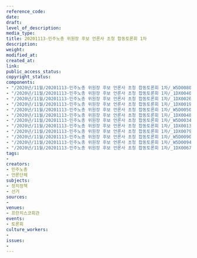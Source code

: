 ```yaml
---
reference_code: 
date: 
draft: 
level_of_description: 
media_type: 
title: 20201113-민주노총 위원장 후보 언론사 초청 합동토론회 1차
description: 
weight: 
modified_at: 
created_at: 
link: 
public_access_status: 
copyright_status: 
components:
- "/2020년/11월/20201113-민주노총 위원장 후보 언론사 초청 합동토론회 1차/_W5D0080.jpg"
- "/2020년/11월/20201113-민주노총 위원장 후보 언론사 초청 합동토론회 1차/_1DX0040.jpg"
- "/2020년/11월/20201113-민주노총 위원장 후보 언론사 초청 합동토론회 1차/_1DX0026.jpg"
- "/2020년/11월/20201113-민주노총 위원장 후보 언론사 초청 합동토론회 1차/_1DX0019.jpg"
- "/2020년/11월/20201113-민주노총 위원장 후보 언론사 초청 합동토론회 1차/_W5D0050.jpg"
- "/2020년/11월/20201113-민주노총 위원장 후보 언론사 초청 합동토론회 1차/_1DX0048.jpg"
- "/2020년/11월/20201113-민주노총 위원장 후보 언론사 초청 합동토론회 1차/_W5D0034.jpg"
- "/2020년/11월/20201113-민주노총 위원장 후보 언론사 초청 합동토론회 1차/_1DX0013.jpg"
- "/2020년/11월/20201113-민주노총 위원장 후보 언론사 초청 합동토론회 1차/_1DX0079.jpg"
- "/2020년/11월/20201113-민주노총 위원장 후보 언론사 초청 합동토론회 1차/_W5D0090.jpg"
- "/2020년/11월/20201113-민주노총 위원장 후보 언론사 초청 합동토론회 1차/_W5D0094.jpg"
- "/2020년/11월/20201113-민주노총 위원장 후보 언론사 초청 합동토론회 1차/_1DX0067.jpg"
tags:
- 
creators:
- 민주노총
- 언론단체
subjects:
- 정치정책
- 선거
sources:
- 
venues:
- 프란치스코회관
events:
- 토론회
culture_workers:
- 
issues:
- 
---
```

